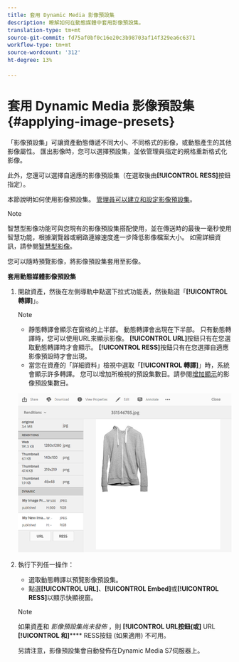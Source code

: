 ```yaml
---
title: 套用 Dynamic Media 影像預設集
description: 瞭解如何在動態媒體中套用影像預設集。
translation-type: tm+mt
source-git-commit: fd75af0bf0c16e20c3b98703af14f329ea6c6371
workflow-type: tm+mt
source-wordcount: '312'
ht-degree: 13%

---
```



# 套用 Dynamic Media 影像預設集 {#applying-image-presets}

「影像預設集」可讓資產動態傳遞不同大小、不同格式的影像，或動態產生的其他影像屬性。 匯出影像時，您可以選擇預設集，並依管理員指定的規格重新格式化影像。

此外，您還可以選擇自適應的影像預設集（在選取後由&#x200B;**[!UICONTROL RESS]**&#x200B;按鈕指定）。

本節說明如何使用影像預設集。 [管理員可以建立和設定影像預設集](managing-image-presets.md)。

>[!NOTE]
>
>智慧型影像功能可與您現有的影像預設集搭配使用，並在傳送時的最後一毫秒使用智慧功能，根據瀏覽器或網路連線速度進一步降低影像檔案大小。 如需詳細資訊，請參閱[智慧型影像](imaging-faq.md)。

您可以隨時預覽影像，將影像預設集套用至影像。

**套用動態媒體影像預設集**

1. 開啟資產，然後在左側導軌中點選下拉式功能表，然後點選「**[!UICONTROL 轉譯]**」。

   >[!NOTE]
   >
   >* 靜態轉譯會顯示在窗格的上半部。 動態轉譯會出現在下半部。 只有動態轉譯時，您可以使用URL來顯示影像。 **[!UICONTROL URL]**&#x200B;按鈕只有在您選取動態轉譯時才會顯示。 **[!UICONTROL RESS]**&#x200B;按鈕只有在您選擇自適應影像預設時才會出現。
      >
      >
   * 當您在資產的「詳細資料」檢視中選取「**[!UICONTROL 轉譯]**」時，系統會顯示許多轉譯。 您可以增加所檢視的預設集數目。請參閱[增加顯示](managing-image-presets.md#increasing-or-decreasing-the-number-of-image-presets-that-display)的影像預設集數目。


   ![chlimage_1-208](assets/chlimage_1-208.png)

1. 執行下列任一操作：

   * 選取動態轉譯以預覽影像預設集。
   * 點選&#x200B;**[!UICONTROL URL]**、**[!UICONTROL Embed]**&#x200B;或&#x200B;**[!UICONTROL RESS]**&#x200B;以顯示快顯視窗。

   >[!NOTE]
   >
   >如果資產和 *影像預設集尚未發佈* ，則 **[!UICONTROL URL按鈕(或]** URL **[!UICONTROL 和]****** RESS按鈕 (如果適用) 不可用。
   >
   >另請注意，影像預設集會自動發佈在Dynamic Media S7伺服器上。

